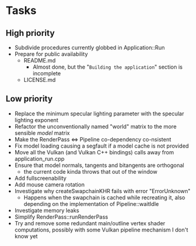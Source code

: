 # Tasks

## High priority

- Subdivide procedures currently globbed in Application::Run
- Prepare for public availability
  - README.md
    - Almost done, but the "`Building the application`" section is incomplete
  - LICENSE.md

## Low priority

- Replace the minimum specular lighting parameter with the specular lighting exponent
- Refactor the unconventionally named "world" matrix to the more
  sensible *model* matrix
- Make the RenderPass <=> Pipeline co-dependency co-nsistent
- Fix model loading causing a segfault if a model cache is not provided
- Move all the Vulkan (and Vulkan C++ bindings) calls away from application_run.cpp
- Ensure that model normals, tangents and bitangents are orthogonal
  - the current code kinda throws that out of the window
- Add fullscreenability
- Add mouse camera rotation
- Investigate why createSwapchainKHR fails with error "ErrorUnknown"
  - Happens when the swapchain is cached while recreating it, also
    depending on the implementation of Pipeline::waitIdle
- Investigate memory leaks
- Simplify RenderPass::runRenderPass
- Try and remove some redundant main/outline vertex shader computations,
  possibly with some Vulkan pipeline mechanism I don't know yet
